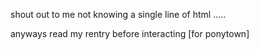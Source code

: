shout out to me not knowing a single line of html .....

anyways read my rentry before interacting [for ponytown]
